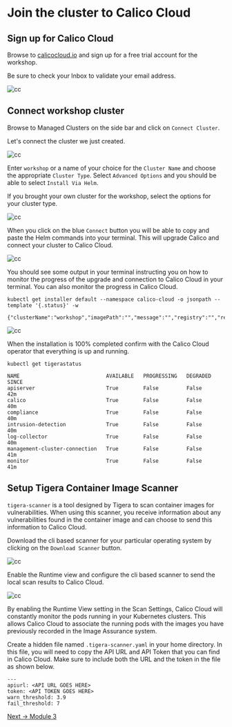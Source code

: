 # Join the cluster to Calico Cloud

## Sign up for Calico Cloud

Browse to [calicocloud.io](http://calicocloud.io) and sign up for a free trial account for the workshop.

Be sure to check your Inbox to validate your email address.

![cc](img/cc-signup.png)

## Connect workshop cluster

Browse to Managed Clusters on the side bar and click on `Connect Cluster`.

Let's connect the cluster we just created.

![cc](img/cc-join-cluster.png)

Enter `workshop` or a name of your choice for the `Cluster Name` and choose the appropriate `Cluster Type`.  Select `Advanced Options` and you should be able to select `Install Via Helm`.

If you brought your own cluster for the workshop, select the options for your cluster type.

![cc](img/cc-connect-cluster.png)

When you click on the blue `Connect` button you will be able to copy and paste the Helm commands into your terminal.  This will upgrade Calico and connect your cluster to Calico Cloud.

![cc](img/cc-copy-helm.png)

You should see some output in your terminal instructing you on how to monitor the progress of the upgrade and connection to Calico Cloud in your terminal.  You can also monitor the progress in Calico Cloud.

```
kubectl get installer default --namespace calico-cloud -o jsonpath --template '{.status}' -w
```

```
{"clusterName":"workshop","imagePath":"","message":"","registry":"","resourceVersion":"gjkhzdtr","state":"done"}
```

![cc](img/cc-cluster-connected.png)

When the installation is 100% completed confirm with the Calico Cloud operator that everything is up and running.

```
kubectl get tigerastatus
```

```
NAME                            AVAILABLE   PROGRESSING   DEGRADED   SINCE
apiserver                       True        False         False      42m
calico                          True        False         False      40m
compliance                      True        False         False      40m
intrusion-detection             True        False         False      40m
log-collector                   True        False         False      40m
management-cluster-connection   True        False         False      41m
monitor                         True        False         False      41m
```


## Setup Tigera Container Image Scanner

`tigera-scanner` is a tool designed by Tigera to scan container images for vulnerabilities. When using this scanner, you receive information about any vulnerabilities found in the container image and can choose to send this information to Calico Cloud.

Download the cli based scanner for your particular operating system by clicking on the `Download Scanner` button.

![cc](img/cc-download-scanner.png)

Enable the Runtime view and configure the cli based scanner to send the local scan results to Calico Cloud.

![cc](img/cc-configure-scanner.png)

By enabling the Runtime View setting in the Scan Settings, Calico Cloud will constantly monitor the pods running in your Kubernetes clusters. This allows Calico Cloud to associate the running pods with the images you have previously recorded in the Image Assurance system.

Create a hidden file named `.tigera-scanner.yaml` in your home directory. In this file, you will need to copy the API URL and API Token that you can find in Calico Cloud. Make sure to include both the URL and the token in the file as shown below.

```
---
apiurl: <API URL GOES HERE>
token: <API TOKEN GOES HERE>
warn_threshold: 3.9
fail_threshold: 7
```


[Next -> Module 3](intro.md)
